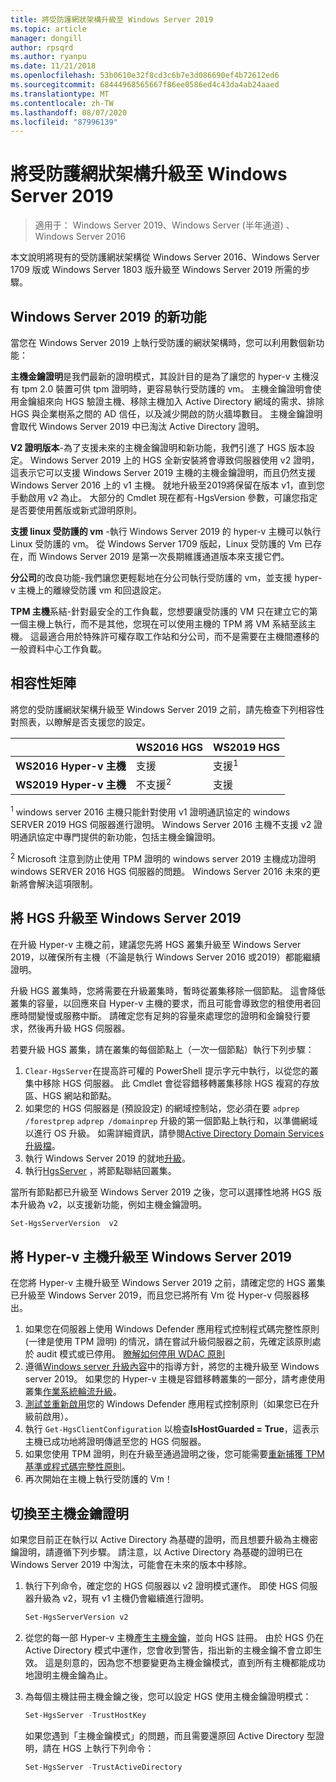 ```yaml
---
title: 將受防護網狀架構升級至 Windows Server 2019
ms.topic: article
manager: dongill
author: rpsqrd
ms.author: ryanpu
ms.date: 11/21/2018
ms.openlocfilehash: 53b0610e32f8cd3c6b7e3d086690ef4b72612ed6
ms.sourcegitcommit: 68444968565667f86ee0586ed4c43da4ab24aaed
ms.translationtype: MT
ms.contentlocale: zh-TW
ms.lasthandoff: 08/07/2020
ms.locfileid: "87996139"
---
```

# <a name="upgrade-a-guarded-fabric-to-windows-server-2019"></a>將受防護網狀架構升級至 Windows Server 2019

> 適用于： Windows Server 2019、Windows Server (半年通道) 、Windows Server 2016

本文說明將現有的受防護網狀架構從 Windows Server 2016、Windows Server 1709 版或 Windows Server 1803 版升級至 Windows Server 2019 所需的步驟。

## <a name="whats-new-in-windows-server-2019"></a>Windows Server 2019 的新功能

當您在 Windows Server 2019 上執行受防護的網狀架構時，您可以利用數個新功能：

**主機金鑰證明**是我們最新的證明模式，其設計目的是為了讓您的 hyper-v 主機沒有 tpm 2.0 裝置可供 tpm 證明時，更容易執行受防護的 vm。 主機金鑰證明會使用金鑰組來向 HGS 驗證主機、移除主機加入 Active Directory 網域的需求、排除 HGS 與企業樹系之間的 AD 信任，以及減少開啟的防火牆埠數目。 主機金鑰證明會取代 Windows Server 2019 中已淘汰 Active Directory 證明。

**V2 證明版本**-為了支援未來的主機金鑰證明和新功能，我們引進了 HGS 版本設定。 Windows Server 2019 上的 HGS 全新安裝將會導致伺服器使用 v2 證明，這表示它可以支援 Windows Server 2019 主機的主機金鑰證明，而且仍然支援 Windows Server 2016 上的 v1 主機。 就地升級至2019將保留在版本 v1，直到您手動啟用 v2 為止。 大部分的 Cmdlet 現在都有-HgsVersion 參數，可讓您指定是否要使用舊版或新式證明原則。

**支援 linux 受防護的 vm** -執行 Windows Server 2019 的 hyper-v 主機可以執行 Linux 受防護的 vm。 從 Windows Server 1709 版起，Linux 受防護的 Vm 已存在，而 Windows Server 2019 是第一次長期維護通道版本來支援它們。

**分公司**的改良功能-我們讓您更輕鬆地在分公司執行受防護的 vm，並支援 hyper-v 主機上的離線受防護 vm 和回退設定。

**TPM 主機**系結-針對最安全的工作負載，您想要讓受防護的 VM 只在建立它的第一個主機上執行，而不是其他，您現在可以使用主機的 TPM 將 VM 系結至該主機。 這最適合用於特殊許可權存取工作站和分公司，而不是需要在主機間遷移的一般資料中心工作負載。

## <a name="compatibility-matrix"></a>相容性矩陣

將您的受防護網狀架構升級至 Windows Server 2019 之前，請先檢查下列相容性對照表，以瞭解是否支援您的設定。

|  | WS2016 HGS | WS2019 HGS|
|---|---|---|
|**WS2016 Hyper-v 主機** | 支援 | 支援<sup>1</sup>|
|**WS2019 Hyper-v 主機** | 不支援<sup>2</sup> | 支援|

<sup>1</sup> windows server 2016 主機只能針對使用 v1 證明通訊協定的 windows SERVER 2019 HGS 伺服器進行證明。 Windows Server 2016 主機不支援 v2 證明通訊協定中專門提供的新功能，包括主機金鑰證明。

<sup>2</sup> Microsoft 注意到防止使用 TPM 證明的 windows server 2019 主機成功證明 windows SERVER 2016 HGS 伺服器的問題。 Windows Server 2016 未來的更新將會解決這項限制。

## <a name="upgrade-hgs-to-windows-server-2019"></a>將 HGS 升級至 Windows Server 2019

在升級 Hyper-v 主機之前，建議您先將 HGS 叢集升級至 Windows Server 2019，以確保所有主機（不論是執行 Windows Server 2016 或2019）都能繼續證明。

升級 HGS 叢集時，您將需要在升級叢集時，暫時從叢集移除一個節點。 這會降低叢集的容量，以回應來自 Hyper-v 主機的要求，而且可能會導致您的租使用者回應時間變慢或服務中斷。 請確定您有足夠的容量來處理您的證明和金鑰發行要求，然後再升級 HGS 伺服器。

若要升級 HGS 叢集，請在叢集的每個節點上（一次一個節點）執行下列步驟：

1.  `Clear-HgsServer`在提高許可權的 PowerShell 提示字元中執行，以從您的叢集中移除 HGS 伺服器。 此 Cmdlet 會從容錯移轉叢集移除 HGS 複寫的存放區、HGS 網站和節點。
2.  如果您的 HGS 伺服器是 (預設設定) 的網域控制站，您必須在要 `adprep /forestprep` `adprep /domainprep` 升級的第一個節點上執行和，以準備網域以進行 OS 升級。 如需詳細資訊，請參閱[Active Directory Domain Services 升級檔](../../identity/ad-ds/deploy/upgrade-domain-controllers.md#supported-in-place-upgrade-paths)。
3.  執行 Windows Server 2019 的就地[升級](../../get-started-19/install-upgrade-migrate-19.md)。
4.  執行[HgsServer](guarded-fabric-configure-additional-hgs-nodes.md) ，將節點聯結回叢集。

當所有節點都已升級至 Windows Server 2019 之後，您可以選擇性地將 HGS 版本升級為 v2，以支援新功能，例如主機金鑰證明。

```powershell
Set-HgsServerVersion  v2
```

## <a name="upgrade-hyper-v-hosts-to-windows-server-2019"></a>將 Hyper-v 主機升級至 Windows Server 2019

在您將 Hyper-v 主機升級至 Windows Server 2019 之前，請確定您的 HGS 叢集已升級至 Windows Server 2019，而且您已將所有 Vm 從 Hyper-v 伺服器移出。

1.  如果您在伺服器上使用 Windows Defender 應用程式控制程式碼完整性原則 (一律是使用 TPM 證明) 的情況，請在嘗試升級伺服器之前，先確定該原則處於 audit 模式或已停用。 [瞭解如何停用 WDAC 原則](/windows/security/threat-protection/windows-defender-application-control/disable-windows-defender-application-control-policies)
2.  遵循[Windows server 升級內容](../../upgrade/upgrade-overview.md)中的指導方針，將您的主機升級至 Windows server 2019。 如果您的 Hyper-v 主機是容錯移轉叢集的一部分，請考慮使用叢集[作業系統輪流升級](../../failover-clustering/Cluster-Operating-System-Rolling-Upgrade.md)。
3.  [測試並重新啟用](/windows/security/threat-protection/windows-defender-application-control/audit-windows-defender-application-control-policies)您的 Windows Defender 應用程式控制原則（如果您已在升級前啟用）。
4.  執行 `Get-HgsClientConfiguration` 以檢查**IsHostGuarded = True**，這表示主機已成功地將證明傳遞至您的 HGS 伺服器。
5.  如果您使用 TPM 證明，則在升級至通過證明之後，您可能需要[重新捕獲 TPM 基準或程式碼完整性原則](guarded-fabric-add-host-information-for-tpm-trusted-attestation.md)。
6.  再次開始在主機上執行受防護的 Vm！

## <a name="switch-to-host-key-attestation"></a>切換至主機金鑰證明

如果您目前正在執行以 Active Directory 為基礎的證明，而且想要升級為主機密鑰證明，請遵循下列步驟。 請注意，以 Active Directory 為基礎的證明已在 Windows Server 2019 中淘汰，可能會在未來的版本中移除。

1.  執行下列命令，確定您的 HGS 伺服器以 v2 證明模式運作。 即使 HGS 伺服器升級為 v2，現有 v1 主機仍會繼續進行證明。

    ```powershell
    Set-HgsServerVersion v2
    ```

2.  從您的每一部 Hyper-v 主機[產生主機金鑰](guarded-fabric-create-host-key.md)，並向 HGS 註冊。 由於 HGS 仍在 Active Directory 模式中運作，您會收到警告，指出新的主機金鑰不會立即生效。 這是刻意的，因為您不想要變更為主機金鑰模式，直到所有主機都能成功地證明主機金鑰為止。

3.  為每個主機註冊主機金鑰之後，您可以設定 HGS 使用主機金鑰證明模式：

    ```powershell
    Set-HgsServer -TrustHostKey
    ```

    如果您遇到「主機金鑰模式」的問題，而且需要還原回 Active Directory 型證明，請在 HGS 上執行下列命令：

    ```powershell
    Set-HgsServer -TrustActiveDirectory
    ```